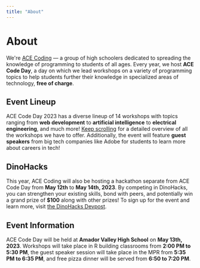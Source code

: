 ```yaml
---
title: "About"
---
```


<div class="lg:flex lg:flex-col lg:space-y-6 lg:prose-h2:mt-0">

<ImageFrame src="images/stock/student_coding.jpg" alt="A student coding at ACE Code Day" class="lg:even:flex-row-reverse lg:even:space-x-reverse">

<h1 class="text-outline-shadow before:content-['About']">About</h1>

We're [ACE Coding](https://acecoding.org) — a group of high schoolers dedicated to spreading the knowledge of programming to students of all ages. Every year, we host **ACE Code Day**, a day on which we lead workshops on a variety of programming topics to help students further their knowledge in specialized areas of technology, **free of charge**. 

</ImageFrame>

<ImageFrame src="images/stock/teacher_lecturing.jpg" alt="A teacher lecturing a workshop at ACE Code Day" class="lg:even:flex-row-reverse lg:even:space-x-reverse">

<h2>Event Lineup</h2>

ACE Code Day 2023 has a diverse lineup of 14 workshops with topics ranging from **web development** to **artificial intelligence** to **electrical engineering**, and much more! [Keep scrolling](#workshops) for a detailed overview of all the workshops we have to offer. Additionally, the event will feature **guest speakers** from big tech companies like Adobe for students to learn more about careers in tech!

</ImageFrame>

<ImageFrame src="images/stock/students_collaborating.jpg" alt="Two students collaborating on a project at ACE Code Day">

<h2>DinoHacks</h2>

This year, ACE Coding will also be hosting a hackathon separate from ACE Code Day from **May 12th** to **May 14th, 2023**. By competing in DinoHacks, you can strengthen your existing skills, bond with peers, and potentially win a grand prize of **$100** along with other prizes! To sign up for the event and learn more, visit [the DinoHacks Devpost](https://dino-hacks.devpost.com).

</ImageFrame>

<ImageFrame src="images/stock/library_coders.jpg" alt="The AVHS library, filled with ACE Code Day Attendees" class="lg:even:flex-row-reverse lg:even:space-x-reverse">

<h2>Event Information</h2>

ACE Code Day will be held at **Amador Valley High School** on **May 13th, 2023**. Workshops will take place in R building classrooms from **2:00 PM to 5:30 PM**, the guest speaker session will take place in the MPR from **5:35 PM to 6:35 PM**, and free pizza dinner will be served from **6:50 to 7:20 PM**.

</ImageFrame>

</div>